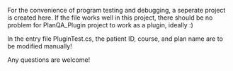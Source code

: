 For the convenience of program testing and debugging, a seperate project is created here. If the file works well in this project, there should be no problem for PlanQA_Plugin project to work as a plugin, ideally :)

In the entry file PluginTest.cs, the patient ID, course, and plan name are to be modified manually!

Any questions are welcome!
